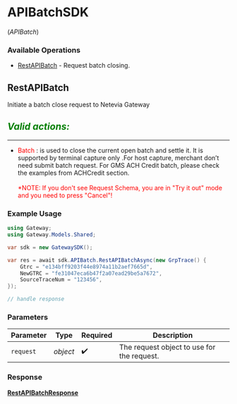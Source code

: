# APIBatchSDK
(*APIBatch*)

### Available Operations

* [RestAPIBatch](#restapibatch) - Request batch closing.

## RestAPIBatch

Initiate a batch close request to Netevia Gateway

***<span style="color:green">Valid actions:</span>***
---
___
- <span style="color:red">Batch</span> : is used to close the current open batch and settle it. It is supported by terminal capture only .For host capture, merchant don’t need submit batch request. For GMS ACH Credit batch, please check the examples from ACHCredit section.
<br><br><span style="color:red">*NOTE: If you don't see Request Schema, you are in "Try it out" mode and you need to press "Cancel"!</span>


### Example Usage

```csharp
using Gateway;
using Gateway.Models.Shared;

var sdk = new GatewaySDK();

var res = await sdk.APIBatch.RestAPIBatchAsync(new GrpTrace() {
    Gtrc = "e134bff9203f44e8974a11b2aef7665d",
    NewGTRC = "fe31047eca6b47f2a07ead29be5a7672",
    SourceTraceNum = "123456",
});

// handle response
```

### Parameters

| Parameter                                  | Type                                       | Required                                   | Description                                |
| ------------------------------------------ | ------------------------------------------ | ------------------------------------------ | ------------------------------------------ |
| `request`                                  | *object*                                   | :heavy_check_mark:                         | The request object to use for the request. |


### Response

**[RestAPIBatchResponse](../../models/operations/RestAPIBatchResponse.md)**

